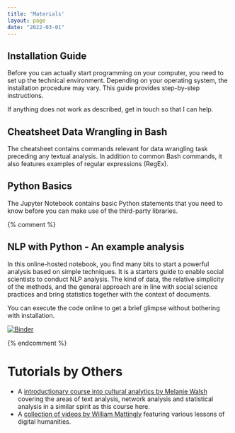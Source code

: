 ```yaml
---
title: 'Materials'
layout: page
date: "2022-03-01"
---
```




## Installation Guide

Before you can actually start programming on your computer, you need to set up the technical environment. Depending on your operating system, the installation procedure may vary. This guide provides step-by-step instructions. 

If anything does not work as described, get in touch so that I can help.

[<i class="fas fa-file-pdf"></i>](https://aflueckiger.github.io/KED2022/materials/installation_guide.pdf)
[<i class="fab fa-github"></i>](https://github.com/aflueckiger/KED2022/tree/master/materials/installation_guide.md)



## Cheatsheet Data Wrangling in Bash

The cheatsheet contains commands relevant for data wrangling task preceding any textual analysis. In addition to common Bash commands, it also features examples of regular expressions (RegEx).

[<i class="fas fa-file-pdf"></i>](https://aflueckiger.github.io/KED2022/materials/cheatsheet_command_line.pdf)
[<i class="fab fa-github"></i>](https://github.com/aflueckiger/KED2022/tree/master/materials/cheatsheet_command_line.md)



## Python Basics

The Jupyter Notebook contains basic Python statements that you need to know before you can make use of the third-party libraries.

[<i class="fab fa-github"></i>](https://github.com/aflueckiger/KED2022/tree/master/materials/code/python_basics.ipynb)

{% comment %}

## NLP with Python - An example analysis

In this online-hosted notebook, you find many bits to start a powerful analysis based on simple techniques. It is a starters guide to enable social scientists to conduct NLP analysis. The kind of data, the relative simplicity of the methods, and the general approach are in line with social science practices and bring statistics together with the context of documents.

You can execute the code online to get a brief glimpse without bothering with installation.

 [![Binder](https://mybinder.org/badge_logo.svg)](https://mybinder.org/v2/gh/aflueckiger/KED2022/HEAD?filepath=materials%2Fcode%2FKED2022_10.ipynb) 

{% endcomment %}

# Tutorials by Others

- A [introductionary course into cultural analytics by Melanie Walsh](https://melaniewalsh.github.io/Intro-Cultural-Analytics/welcome.html) covering the areas of text analysis, network analysis and statistical analysis in a similar spirit as this course here.
- A [collection of videos by William Mattingly](https://pythonhumanities.com/) featuring various lessons of digital humanities.
